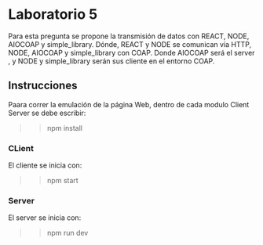 # Laboratorio 5
Para esta pregunta se propone la transmisión de datos con REACT, NODE, AIOCOAP y simple_library. Dónde, REACT y NODE se comunican vía HTTP, NODE, AIOCOAP y simple_library con COAP. Donde AIOCOAP será el server , y NODE y simple_library serán sus cliente en el entorno COAP.

## Instrucciones
Paara correr la emulación de la página Web, dentro de cada modulo Client Server se debe escribir:
>> npm install

### CLient
El cliente se inicia con:
>> npm start


### Server
El server se inicia con:
>> npm run dev